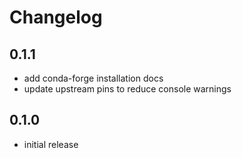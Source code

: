 # Changelog

## 0.1.1

- add conda-forge installation docs
- update upstream pins to reduce console warnings

## 0.1.0

- initial release

<!-- <START NEW CHANGELOG ENTRY> -->

<!-- <END NEW CHANGELOG ENTRY> -->
